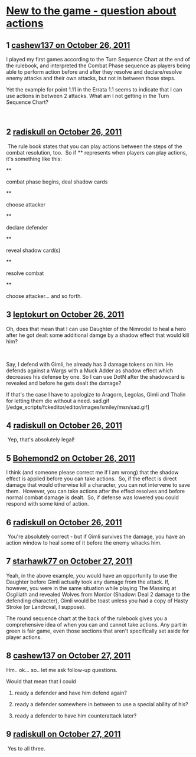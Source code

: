 # [New to the game - question about actions](https://community.fantasyflightgames.com/topic/55346-new-to-the-game-question-about-actions/)

## 1 [cashew137 on October 26, 2011](https://community.fantasyflightgames.com/topic/55346-new-to-the-game-question-about-actions/?do=findComment&comment=547659)

I played my first games according to the Turn Sequence Chart at the end of the rulebook, and interpreted the Combat Phase sequence as players being able to perform action before and after they resolve and declare/resolve enemy attacks and their own attacks, but not in between those steps.

Yet the example for point 1.11 in the Errata 1.1 seems to indicate that I can use actions in between 2 attacks. What am I not getting in the Turn Sequence Chart?

 

## 2 [radiskull on October 26, 2011](https://community.fantasyflightgames.com/topic/55346-new-to-the-game-question-about-actions/?do=findComment&comment=547680)

 The rule book states that you can play actions between the steps of the combat resolution, too.  So if ** represents when players can play actions, it's something like this:

**

combat phase begins, deal shadow cards

**

choose attacker

**

declare defender

**

reveal shadow card(s)

**

resolve combat

**

choose attacker... and so forth.

## 3 [leptokurt on October 26, 2011](https://community.fantasyflightgames.com/topic/55346-new-to-the-game-question-about-actions/?do=findComment&comment=547692)

Oh, does that mean that I can use Daughter of the Nimrodel to heal a hero after he got dealt some additional damge by a shadow effect that would kill him?

 

Say, I defend with Gimli, he already has 3 damage tokens on him. He defends against a Wargs with a Muck Adder as shadow effect which decreases his defense by one. So I can use DotN after the shadowcard is revealed and before he gets dealt the damage?

If that's the case I have to apologize to Aragorn, Legolas, Gimli and Thalin for letting them die without a need. sad.gif [/edge_scripts/fckeditor/editor/images/smiley/msn/sad.gif]

## 4 [radiskull on October 26, 2011](https://community.fantasyflightgames.com/topic/55346-new-to-the-game-question-about-actions/?do=findComment&comment=547717)

 Yep, that's absolutely legal!

## 5 [Bohemond2 on October 26, 2011](https://community.fantasyflightgames.com/topic/55346-new-to-the-game-question-about-actions/?do=findComment&comment=547718)

I think (and someone please correct me if I am wrong) that the shadow effect is applied before you can take actions.  So, if the effect is direct damage that would otherwise kill a character, you can not intervene to save them.  However, you can take actions after the effect resolves and before normal combat damage is dealt.  So, if defense was lowered you could respond with some kind of action.

## 6 [radiskull on October 26, 2011](https://community.fantasyflightgames.com/topic/55346-new-to-the-game-question-about-actions/?do=findComment&comment=547720)

 You're absolutely correct - but if Gimli survives the damage, you have an action window to heal some of it before the enemy whacks him.

## 7 [starhawk77 on October 27, 2011](https://community.fantasyflightgames.com/topic/55346-new-to-the-game-question-about-actions/?do=findComment&comment=547795)

Yeah, in the above example, you would have an opportunity to use the Daughter before Gimli actually took any damage from the attack. If, however, you were in the same situation while playing The Massing at Osgiliath and revealed Wolves from Mordor (Shadow: Deal 2 damage to the defending character), Gimli would be toast unless you had a copy of Hasty Stroke (or Landroval, I suppose).

The round sequence chart at the back of the rulebook gives you a comprehensive idea of when you can and cannot take actions. Any part in green is fair game, even those sections that aren't specifically set aside for player actions.

## 8 [cashew137 on October 27, 2011](https://community.fantasyflightgames.com/topic/55346-new-to-the-game-question-about-actions/?do=findComment&comment=547841)

Hm.. ok... so.. let me ask follow-up questions.

Would that mean that I could

1) ready a defender and have him defend again?

2) ready a defender somewhere in between to use a special ability of his?

3) ready a defender to have him counterattack later?

## 9 [radiskull on October 27, 2011](https://community.fantasyflightgames.com/topic/55346-new-to-the-game-question-about-actions/?do=findComment&comment=547978)

 Yes to all three.

